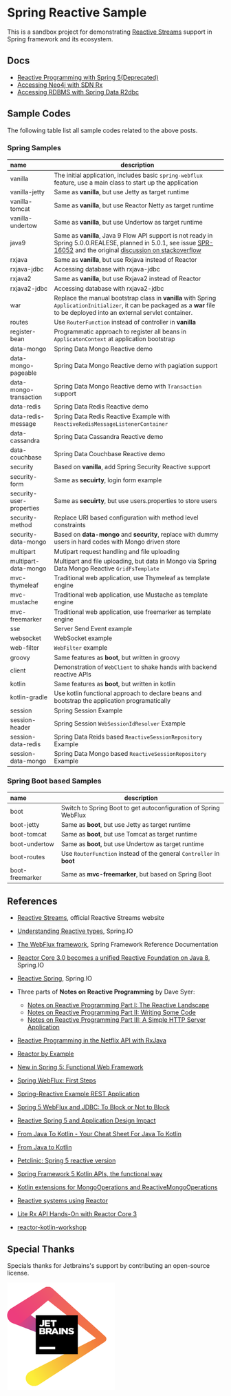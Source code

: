 # Spring Reactive Sample

This is a sandbox project  for demonstrating  [Reactive Streams](https://www.reactive-streams.org/)  support in Spring framework and its ecosystem. 


## Docs

* [Reactive Programming with Spring 5(Deprecated)](./docs/GUIDE.md)
* [Accessing Neo4j with SDN Rx](./docs/data-neo4j-rx.md)
* [Accessing RDBMS with Spring Data R2dbc](./docs/data-r2dbc.md)


## Sample Codes

The following table list all sample codes related to the above posts. 

### Spring Samples

| name            | description                                        |
| :---------------| -------------------------------------------------- |
| vanilla                  | The initial application, includes basic `spring-webflux` feature, use a main class to start up the application |
| vanilla-jetty            | Same as **vanilla**, but use Jetty as target runtime         |
| vanilla-tomcat           | Same as **vanilla**, but use Reactor Netty as target runtime |
| vanilla-undertow         | Same as **vanilla**, but use Undertow as target runtime      |
| java9                    | Same as **vanilla**, Java 9 Flow API support is not ready in Spring 5.0.0.REALESE, planned in 5.0.1, see issue [SPR-16052](https://jira.spring.io/browse/SPR-16052) and the original [discussion on stackoverflow](https://stackoverflow.com/questions/46597924/spring-5-supports-java-9-flow-apis-in-its-reactive-feature/46605983#46605983) |
| rxjava                   | Same as **vanilla**, but use Rxjava instead of Reactor       |
| rxjava-jdbc                   | Accessing database with rxjava-jdbc      |
| rxjava2                  | Same as **vanilla**, but use Rxjava2 instead of Reactor      |
| rxjava2-jdbc                  | Accessing database with rxjava2-jdbc      |
| war                      | Replace the manual bootstrap class in **vanilla** with Spring `ApplicationInitializer`, it can be packaged as a **war** file to be deployed into an external servlet container. |
| routes                   | Use `RouterFunction` instead of controller in **vanilla**    |
| register-bean            | Programmatic approach to register all beans in `ApplicatonContext` at application bootstrap |
| data-mongo               | Spring Data Mongo Reactive demo          |
| data-mongo-pageable| Spring Data Mongo Reactive demo with pagiation support          |
| data-mongo-transaction| Spring Data Mongo Reactive demo with `Transaction` support          |
| data-redis               | Spring Data Redis Reactive demo          |
| data-redis-message               | Spring Data Redis Reactive Example with `ReactiveRedisMessageListenerContainer`|
| data-cassandra           | Spring Data Cassandra Reactive demo      |
| data-couchbase           | Spring Data Couchbase Reactive demo      |
| security                 | Based on **vanilla**, add  Spring Security Reactive support  |
| security-form | Same as **secuirty**, login form example |
| security-user-properties | Same as **secuirty**, but use users.properties to store users |
| security-method          | Replace URI based configuration with method level constraints |
| security-data-mongo      | Based on **data-mongo** and **security**, replace with dummy users in hard codes with Mongo driven store |
| multipart                | Mutipart request handling and file uploading                 |
| multipart-data-mongo     | Multipart and file uploading, but data in Mongo via Spring Data Mongo Reactive `GridFsTemplate` |
| mvc-thymeleaf            | Traditional web application, use Thymeleaf  as template engine |
| mvc-mustache            | Traditional web application, use Mustache as template engine|
| mvc-freemarker           | Traditional web application, use freemarker as template engine|
| sse                      | Server Send Event  example               |
| websocket                | WebSocket example                        |
| web-filter                | `WebFilter` example                     |
| groovy                   | Same features as **boot**, but written in groovy             |
| client                   | Demonstration of `WebClient` to shake hands with backend reactive  APIs |
| kotlin                   | Same features as **boot**, but written in kotlin|
| kotlin-gradle            | Use kotlin functional approach to declare beans and bootstrap the application programatically |
| session                  | Spring Session Example|
| session-header           | Spring Session `WebSessionIdResolver` Example|
| session-data-redis           | Spring Data Reids based `ReactiveSessionRepository` Example|
| session-data-mongo           | Spring Data Mongo based `ReactiveSessionRepository` Example|


### Spring Boot based Samples

| name                     | description                                                  |
| :----------------------- | ------------------------------------------------------------ |
| boot                     | Switch to Spring Boot to get autoconfiguration of Spring WebFlux |
| boot-jetty               | Same as **boot**, but use Jetty as target runtime            |
| boot-tomcat              | Same as **boot**, but use Tomcat as target runtime           |
| boot-undertow            | Same as **boot**, but use Undertow as target runtime         |
| boot-routes              | Use `RouterFunction` instead of the general `Controller` in **boot** |
| boot-freemarker          | Same as **mvc-freemarker**, but based on Spring Boot         |

## References

* [Reactive Streams](http://www.reactive-streams.org/), official Reactive Streams website
* [Understanding Reactive types](https://spring.io/blog/2016/04/19/understanding-reactive-types), Spring.IO
* [The WebFlux framework](http://docs.spring.io/spring-framework/docs/5.0.x/spring-framework-reference/web.html#web-reactive), Spring Framework Reference Documentation
* [Reactor Core 3.0 becomes a unified Reactive Foundation on Java 8](https://spring.io/blog/2016/03/11/reactor-core-3-0-becomes-a-unified-reactive-foundation-on-java-8), Spring.IO
* [Reactive Spring](https://spring.io/blog/2016/02/09/reactive-spring), Spring.IO
* Three parts of **Notes on Reactive Programming** by Dave Syer:

   * [Notes on Reactive Programming Part I: The Reactive Landscape](https://spring.io/blog/2016/06/07/notes-on-reactive-programming-part-i-the-reactive-landscape)
   * [Notes on Reactive Programming Part II: Writing Some Code](https://spring.io/blog/2016/06/13/notes-on-reactive-programming-part-ii-writing-some-code)
   * [Notes on Reactive Programming Part III: A Simple HTTP Server Application](https://spring.io/blog/2016/07/20/notes-on-reactive-programming-part-iii-a-simple-http-server-application)

* [Reactive Programming in the Netflix API with RxJava](https://medium.com/netflix-techblog/reactive-programming-in-the-netflix-api-with-rxjava-7811c3a1496a)
* [Reactor by Example](https://www.infoq.com/articles/reactor-by-example)
* [New in Spring 5: Functional Web Framework](https://spring.io/blog/2016/09/22/new-in-spring-5-functional-web-framework)
* [Spring WebFlux: First Steps ](https://dzone.com/articles/spring-webflux-first-steps)
* [Spring-Reactive Example REST Application ](https://dzone.com/articles/spring-reactive-samples)
* [Spring 5 WebFlux and JDBC: To Block or Not to Block ](https://dzone.com/articles/spring-5-webflux-and-jdbc-to-block-or-not-to-block)
* [Reactive Spring 5 and Application Design Impact](https://dzone.com/articles/reactive-spring-5-and-application-design-impact)
* [From Java To Kotlin - Your Cheat Sheet For Java To Kotlin ](https://github.com/MindorksOpenSource/from-java-to-kotlin)
* [From Java to Kotlin](https://fabiomsr.github.io/from-java-to-kotlin/index.html)
* [Petclinic: Spring 5 reactive version](https://github.com/ssouris/petclinic-spring5-reactive/)
* [Spring Framework 5 Kotlin APIs, the functional way](https://spring.io/blog/2017/08/01/spring-framework-5-kotlin-apis-the-functional-way)
* [Kotlin extensions for MongoOperations and ReactiveMongoOperations ](https://github.com/spring-projects/spring-data-mongodb/commit/2359357977e8734331a78c88e0702f50f3a3c75e)
* [Reactive systems using Reactor](http://musigma.org/java/2016/11/21/reactor.html)
* [Lite Rx API Hands-On with Reactor Core 3 ](https://github.com/reactor/lite-rx-api-hands-on)
* [reactor-kotlin-workshop](https://github.com/eddumelendez/reactor-kotlin-workshop)

## Special Thanks

Specials thanks for Jetbrains's support by contributing an open-source license.

[<img src="./jetbrains.png" height="250px" width="250px"/>](https://www.jetbrains.com/?from=spring-reactive-sample)